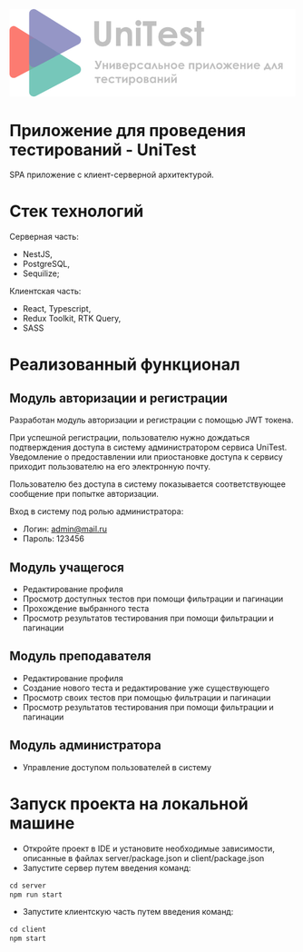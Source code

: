 ![uni-test-logo-img](https://github.com/KirillUshakov15/uni-test-app/blob/master/client/src/app/assets/uni-test-logo.png)

# Приложение для проведения тестирований - UniTest

SPA приложение с клиент-серверной архитектурой.

# Стек технологий

Серверная часть:
* NestJS,
* PostgreSQL,
* Sequilize;

Клиентская часть:
* React, Typescript,
* Redux Toolkit, RTK Query,
* SASS

# Реализованный функционал

## Модуль авторизации и регистрации
Разработан модуль авторизации и регистрации с помощью JWT токена. 

При успешной регистрации, пользователю нужно дождаться подтверждения доступа в систему администратором сервиса UniTest. 
Уведомление о предоставлении или приостановке доступа к сервису приходит пользователю на его электронную почту.

Пользователю без доступа в систему показывается соответствующее сообщение при попытке авторизации.

Вход в систему под ролью администратора: 
* Логин: admin@mail.ru
* Пароль: 123456

## Модуль учащегося
* Редактирование профиля
* Просмотр доступных тестов при помощи фильтрации и пагинации
* Прохождение выбранного теста
* Просмотр результатов тестирования при помощи фильтрации и пагинации

## Модуль преподавателя
* Редактирование профиля
* Создание нового теста и редактирование уже существующего
* Просмотр своих тестов при помощью фильтрации и пагинации
* Просмотр результатов тестирования при помощи фильтрации и пагинации

## Модуль администратора
* Управление доступом пользователей в систему

# Запуск проекта на локальной машине
* Откройте проект в IDE и установите необходимые зависимости, описанные в файлах server/package.json и client/package.json
* Запустите сервер путем введения команд: 
```
cd server
npm run start
```
* Запустите клиентскую часть путем введения команд: 
```
cd client
npm start
```
